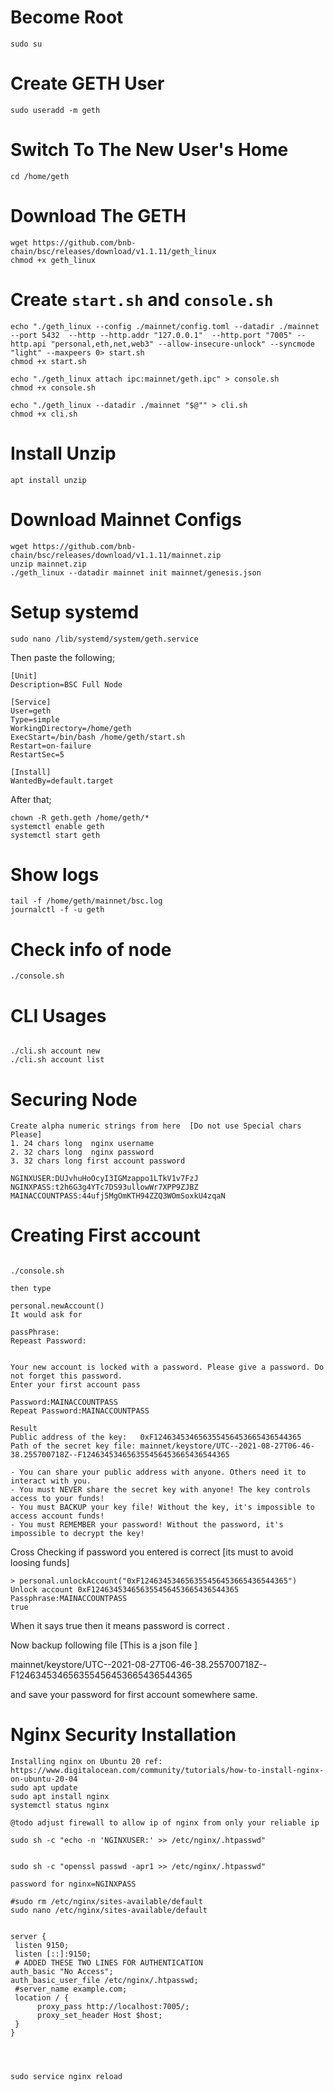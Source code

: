 # Become Root
```
sudo su
```

# Create GETH User
```
sudo useradd -m geth
```

# Switch To The New User's Home
```
cd /home/geth
```

# Download The GETH
```
wget https://github.com/bnb-chain/bsc/releases/download/v1.1.11/geth_linux
chmod +x geth_linux
```

# Create `start.sh` and `console.sh`
```
echo "./geth_linux --config ./mainnet/config.toml --datadir ./mainnet  --port 5432  --http --http.addr "127.0.0.1"  --http.port "7005" --http.api "personal,eth,net,web3" --allow-insecure-unlock" --syncmode "light" --maxpeers 0> start.sh
chmod +x start.sh

echo "./geth_linux attach ipc:mainnet/geth.ipc" > console.sh
chmod +x console.sh

echo "./geth_linux --datadir ./mainnet "$@"" > cli.sh
chmod +x cli.sh
```

# Install Unzip
```
apt install unzip
```

# Download Mainnet Configs
```
wget https://github.com/bnb-chain/bsc/releases/download/v1.1.11/mainnet.zip
unzip mainnet.zip
./geth_linux --datadir mainnet init mainnet/genesis.json
```

# Setup systemd
```
sudo nano /lib/systemd/system/geth.service
```

Then paste the following;

```
[Unit]
Description=BSC Full Node

[Service]
User=geth
Type=simple
WorkingDirectory=/home/geth
ExecStart=/bin/bash /home/geth/start.sh
Restart=on-failure
RestartSec=5

[Install]
WantedBy=default.target
```

After that;

```
chown -R geth.geth /home/geth/*
systemctl enable geth
systemctl start geth
```

# Show logs
```
tail -f /home/geth/mainnet/bsc.log
journalctl -f -u geth
```

# Check info of node
```
./console.sh
```
# CLI Usages

```

./cli.sh account new
./cli.sh account list

```
# Securing Node
```
Create alpha numeric strings from here  [Do not use Special chars Please]
1. 24 chars long  nginx username
2. 32 chars long  nginx password
3. 32 chars long first account password

NGINXUSER:DUJvhuHoOcyI3IGMzappo1LTkV1v7FzJ
NGINXPASS:t2h6G3g4YTc7DS93ullowWr7XPP9ZJBZ
MAINACCOUNTPASS:44ufj5MgOmKTH94ZZQ3WOmSoxkU4zqaN
```
# Creating First account
```

./console.sh

then type 

personal.newAccount()
It would ask for 

passPhrase:
Repeast Password:


Your new account is locked with a password. Please give a password. Do not forget this password.
Enter your first account pass

Password:MAINACCOUNTPASS
Repeat Password:MAINACCOUNTPASS

Result
Public address of the key:   0xF124634534656355456453665436544365
Path of the secret key file: mainnet/keystore/UTC--2021-08-27T06-46-38.255700718Z--F124634534656355456453665436544365

- You can share your public address with anyone. Others need it to interact with you.
- You must NEVER share the secret key with anyone! The key controls access to your funds!
- You must BACKUP your key file! Without the key, it's impossible to access account funds!
- You must REMEMBER your password! Without the password, it's impossible to decrypt the key!
```
Cross Checking if password you entered is correct [its must to avoid loosing funds]
```
> personal.unlockAccount("0xF124634534656355456453665436544365")
Unlock account 0xF124634534656355456453665436544365
Passphrase:MAINACCOUNTPASS
true
```
When it says true then it means password is correct .

Now backup following file [This is a json file ]

mainnet/keystore/UTC--2021-08-27T06-46-38.255700718Z--F124634534656355456453665436544365

and save your password for first account somewhere same.

# Nginx Security Installation
```
Installing nginx on Ubuntu 20 ref: https://www.digitalocean.com/community/tutorials/how-to-install-nginx-on-ubuntu-20-04
sudo apt update
sudo apt install nginx
systemctl status nginx

@todo adjust firewall to allow ip of nginx from only your reliable ip

sudo sh -c "echo -n 'NGINXUSER:' >> /etc/nginx/.htpasswd"


sudo sh -c "openssl passwd -apr1 >> /etc/nginx/.htpasswd"

password for nginx=NGINXPASS
 
#sudo rm /etc/nginx/sites-available/default
sudo nano /etc/nginx/sites-available/default


server {
 listen 9150;
 listen [::]:9150;
 # ADDED THESE TWO LINES FOR AUTHENTICATION
auth_basic "No Access";
auth_basic_user_file /etc/nginx/.htpasswd; 
 #server_name example.com;
 location / {
      proxy_pass http://localhost:7005/;
      proxy_set_header Host $host;
 }
}




sudo service nginx reload

